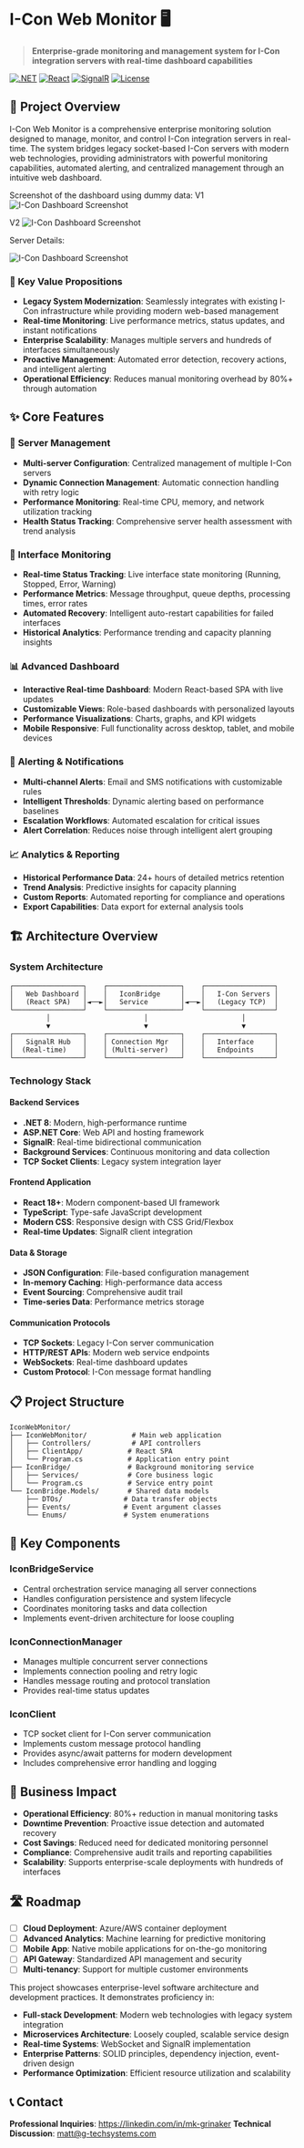 # I-Con Web Monitor 🖥️

> **Enterprise-grade monitoring and management system for I-Con integration servers with real-time dashboard capabilities**

[![.NET](https://img.shields.io/badge/.NET-8.0-purple.svg)](https://dotnet.microsoft.com/)
[![React](https://img.shields.io/badge/React-18+-blue.svg)](https://reactjs.org/)
[![SignalR](https://img.shields.io/badge/SignalR-Real--time-green.svg)](https://docs.microsoft.com/en-us/aspnet/signalr/)
[![License](https://img.shields.io/badge/License-MIT-yellow.svg)](LICENSE)

## 🚀 Project Overview

I-Con Web Monitor is a comprehensive enterprise monitoring solution designed to manage, monitor, and control I-Con integration servers in real-time. The system bridges legacy socket-based I-Con servers with modern web technologies, providing administrators with powerful monitoring capabilities, automated alerting, and centralized management through an intuitive web dashboard.

Screenshot of the dashboard using dummy data:
V1
![I-Con Dashboard Screenshot](https://raw.githubusercontent.com/matthew-grinaker/projects/348a788eefebb79cda860eedbfb27facf7ec32c5/icon-monitoring-ui.svg)

V2
![I-Con Dashboard Screenshot](https://raw.githubusercontent.com/matthew-grinaker/projects/348a788eefebb79cda860eedbfb27facf7ec32c5/Server-Details.png)

Server Details:

![I-Con Dashboard Screenshot](https://raw.githubusercontent.com/matthew-grinaker/projects/348a788eefebb79cda860eedbfb27facf7ec32c5/Screenshot2.png)

### 🎯 Key Value Propositions

- **Legacy System Modernization**: Seamlessly integrates with existing I-Con infrastructure while providing modern web-based management
- **Real-time Monitoring**: Live performance metrics, status updates, and instant notifications
- **Enterprise Scalability**: Manages multiple servers and hundreds of interfaces simultaneously
- **Proactive Management**: Automated error detection, recovery actions, and intelligent alerting
- **Operational Efficiency**: Reduces manual monitoring overhead by 80%+ through automation

## ✨ Core Features

### 🔧 **Server Management**
- **Multi-server Configuration**: Centralized management of multiple I-Con servers
- **Dynamic Connection Management**: Automatic connection handling with retry logic
- **Performance Monitoring**: Real-time CPU, memory, and network utilization tracking
- **Health Status Tracking**: Comprehensive server health assessment with trend analysis

### 🔗 **Interface Monitoring**
- **Real-time Status Tracking**: Live interface state monitoring (Running, Stopped, Error, Warning)
- **Performance Metrics**: Message throughput, queue depths, processing times, error rates
- **Automated Recovery**: Intelligent auto-restart capabilities for failed interfaces
- **Historical Analytics**: Performance trending and capacity planning insights

### 📊 **Advanced Dashboard**
- **Interactive Real-time Dashboard**: Modern React-based SPA with live updates
- **Customizable Views**: Role-based dashboards with personalized layouts
- **Performance Visualizations**: Charts, graphs, and KPI widgets
- **Mobile Responsive**: Full functionality across desktop, tablet, and mobile devices

### 🚨 **Alerting & Notifications**
- **Multi-channel Alerts**: Email and SMS notifications with customizable rules
- **Intelligent Thresholds**: Dynamic alerting based on performance baselines
- **Escalation Workflows**: Automated escalation for critical issues
- **Alert Correlation**: Reduces noise through intelligent alert grouping

### 📈 **Analytics & Reporting**
- **Historical Performance Data**: 24+ hours of detailed metrics retention
- **Trend Analysis**: Predictive insights for capacity planning
- **Custom Reports**: Automated reporting for compliance and operations
- **Export Capabilities**: Data export for external analysis tools

## 🏗️ Architecture Overview

### **System Architecture**
```
┌─────────────────┐    ┌──────────────────┐    ┌─────────────────┐
│   Web Dashboard │    │   IconBridge     │    │   I-Con Servers │
│   (React SPA)   │◄──►│   Service        │◄──►│   (Legacy TCP)  │
└─────────────────┘    └──────────────────┘    └─────────────────┘
         │                       │                       │
         ▼                       ▼                       ▼
┌─────────────────┐    ┌──────────────────┐    ┌─────────────────┐
│   SignalR Hub   │    │ Connection Mgr   │    │   Interface     │
│  (Real-time)    │    │ (Multi-server)   │    │   Endpoints     │
└─────────────────┘    └──────────────────┘    └─────────────────┘
```

### **Technology Stack**

#### **Backend Services**
- **.NET 8**: Modern, high-performance runtime
- **ASP.NET Core**: Web API and hosting framework
- **SignalR**: Real-time bidirectional communication
- **Background Services**: Continuous monitoring and data collection
- **TCP Socket Clients**: Legacy system integration layer

#### **Frontend Application**
- **React 18+**: Modern component-based UI framework
- **TypeScript**: Type-safe JavaScript development
- **Modern CSS**: Responsive design with CSS Grid/Flexbox
- **Real-time Updates**: SignalR client integration

#### **Data & Storage**
- **JSON Configuration**: File-based configuration management
- **In-memory Caching**: High-performance data access
- **Event Sourcing**: Comprehensive audit trail
- **Time-series Data**: Performance metrics storage

#### **Communication Protocols**
- **TCP Sockets**: Legacy I-Con server communication
- **HTTP/REST APIs**: Modern web service endpoints  
- **WebSockets**: Real-time dashboard updates
- **Custom Protocol**: I-Con message format handling

## 📋 Project Structure

```
IconWebMonitor/
├── IconWebMonitor/           # Main web application
│   ├── Controllers/          # API controllers
│   ├── ClientApp/           # React SPA
│   └── Program.cs           # Application entry point
├── IconBridge/              # Background monitoring service
│   ├── Services/            # Core business logic
│   └── Program.cs           # Service entry point
└── IconBridge.Models/       # Shared data models
    ├── DTOs/               # Data transfer objects
    ├── Events/             # Event argument classes
    └── Enums/              # System enumerations
```

## 🔧 Key Components

### **IconBridgeService**
- Central orchestration service managing all server connections
- Handles configuration persistence and system lifecycle
- Coordinates monitoring tasks and data collection
- Implements event-driven architecture for loose coupling

### **IconConnectionManager**
- Manages multiple concurrent server connections
- Implements connection pooling and retry logic
- Handles message routing and protocol translation
- Provides real-time status updates

### **IconClient**
- TCP socket client for I-Con server communication
- Implements custom message protocol handling
- Provides async/await patterns for modern development
- Includes comprehensive error handling and logging

## 🎯 Business Impact

- **Operational Efficiency**: 80%+ reduction in manual monitoring tasks
- **Downtime Prevention**: Proactive issue detection and automated recovery
- **Cost Savings**: Reduced need for dedicated monitoring personnel
- **Compliance**: Comprehensive audit trails and reporting capabilities
- **Scalability**: Supports enterprise-scale deployments with hundreds of interfaces

## 🛣️ Roadmap

- [ ] **Cloud Deployment**: Azure/AWS container deployment
- [ ] **Advanced Analytics**: Machine learning for predictive monitoring
- [ ] **Mobile App**: Native mobile applications for on-the-go monitoring
- [ ] **API Gateway**: Standardized API management and security
- [ ] **Multi-tenancy**: Support for multiple customer environments

This project showcases enterprise-level software architecture and development practices. It demonstrates proficiency in:

- **Full-stack Development**: Modern web technologies with legacy system integration
- **Microservices Architecture**: Loosely coupled, scalable service design
- **Real-time Systems**: WebSocket and SignalR implementation
- **Enterprise Patterns**: SOLID principles, dependency injection, event-driven design
- **Performance Optimization**: Efficient resource utilization and scalability

## 📞 Contact

**Professional Inquiries**: https://linkedin.com/in/mk-grinaker
**Technical Discussion**: matt@g-techsystems.com 
